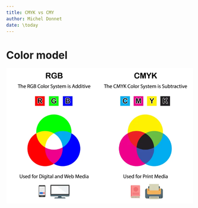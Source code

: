 ```yaml
---
title: CMYK vs CMY
author: Michel Donnet
date: \today
---
```


# Color model

![Source: color-meanings.com](./images/cmyk.png)
